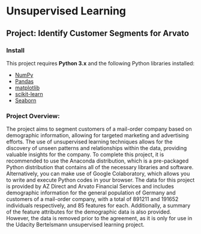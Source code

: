 
# Unsupervised Learning
## Project: Identify Customer Segments for Arvato

### Install

This project requires **Python 3.x** and the following Python libraries installed:

- [NumPy](http://www.numpy.org/)
- [Pandas](http://pandas.pydata.org)
- [matplotlib](http://matplotlib.org/)
- [scikit-learn](http://scikit-learn.org/stable/)
- [Seaborn](https://seaborn.pydata.org/)

### Project Overview:

The project aims to segment customers of a mail-order company based on demographic information, allowing for targeted marketing and advertising efforts. The use of unsupervised learning techniques allows for the discovery of unseen patterns and relationships within the data, providing valuable insights for the company. To complete this project, it is recommended to use the Anaconda distribution, which is a pre-packaged Python distribution that contains all of the necessary libraries and software. Alternatively, you can make use of Google Colaboratory, which allows you to write and execute Python codes in your browser. The data for this project is provided by AZ Direct and Arvato Financial Services and includes demographic information for the general population of Germany and customers of a mail-order company, with a total of 891211 and 191652 individuals respectively, and 85 features for each. Additionally, a summary of the feature attributes for the demographic data is also provided. However, the data is removed prior to the agreement, as it is only for use in the Udacity Bertelsmann unsupervised learning project.





